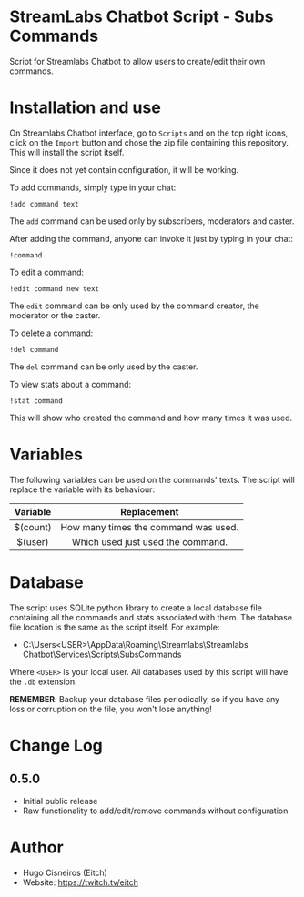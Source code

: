 # StreamLabs Chatbot Script - Subs Commands

Script for Streamlabs Chatbot to allow users to create/edit their own commands.

# Installation and use

On Streamlabs Chatbot interface, go to `Scripts` and on the top right icons,
click on the `Import` button and chose the zip file containing this
repository. This will install the script itself.

Since it does not yet contain configuration, it will be working.

To add commands, simply type in your chat:

```
!add command text
```

The `add` command can be used only by subscribers, moderators and caster.

After adding the command, anyone can invoke it just by typing in your chat:

```
!command
```

To edit a command:

```
!edit command new text
```

The `edit` command can be only used by the command creator, the moderator or the caster.

To delete a command:

```
!del command
```

The `del` command can be only used by the caster.

To view stats about a command:

```
!stat command
```

This will show who created the command and how many times it was used.

# Variables

The following variables can be used on the commands' texts. The script will replace
the variable with its behaviour:

| Variable |              Replacement             |
|:--------:|:------------------------------------:|
| $(count) | How many times the command was used. |
| $(user)  | Which used just used the command.    |

# Database

The script uses SQLite python library to create a local database file containing
all the commands and stats associated with them. The database file location
is the same as the script itself. For example:

* C:\Users\<USER>\AppData\Roaming\Streamlabs\Streamlabs Chatbot\Services\Scripts\SubsCommands

Where `<USER>` is your local user. All databases used by this script will have the `.db`
extension.

**REMEMBER**: Backup your database files periodically, so if you have any loss or
corruption on the file, you won't lose anything!


# Change Log

## 0.5.0

* Initial public release
* Raw functionality to add/edit/remove commands without configuration

# Author

* Hugo Cisneiros (Eitch)
* Website: https://twitch.tv/eitch